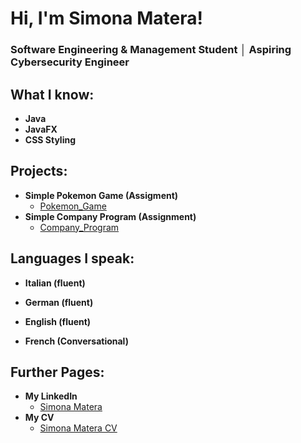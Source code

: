 <h1>Hi, I'm Simona Matera! </h1>
  
<h3>Software Engineering & Management Student │ Aspiring Cybersecurity Engineer</h3>

<h2>What I know: </h2> 

- <b>Java</b>
- <b>JavaFX</b>
- <b>CSS Styling</b>

<h2>Projects:</h2>

- <b>Simple Pokemon Game (Assigment)</b>
  - [Pokemon_Game](https://github.com/simomat23/PokemonGameAssignment)
- <b>Simple Company Program (Assignment)</b>
  - [Company_Program](https://github.com/simomat23/Company_Assignment)

<h2>Languages I speak:</h2>

- <b>Italian (fluent)</b>

- <b>German (fluent)</b>

- <b>English (fluent)</b>

- <b>French (Conversational)</b>

<h2> Further Pages:</h2>

- <b>My LinkedIn</b>
  - [Simona Matera](https://www.linkedin.com/in/simona-matera-986924160/)
- <b>My CV</b>
  - [Simona Matera CV](file:///C:/Users/simom/OneDrive/Desktop/Simona%20Matera%20(1).pdf)

<!--
**joshmadakor1/joshmadakor1** is a ✨ _special_ ✨ repository because its `README.md` (this file) appears on your GitHub profile.

Here are some ideas to get you started:

- 🔭 I’m currently working on ...
- 🌱 I’m currently learning ...
- 👯 I’m looking to collaborate on ...
- 🤔 I’m looking for help with ...
- 💬 Ask me about ...
- 📫 How to reach me: ...
- 😄 Pronouns: ...
- ⚡ Fun fact: ...
-->
